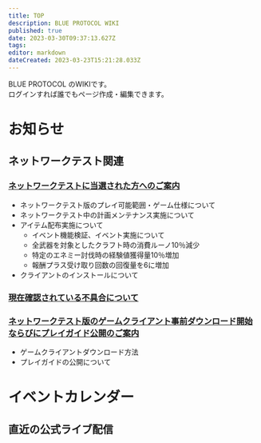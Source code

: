 ```yaml
---
title: TOP
description: BLUE PROTOCOL WIKI
published: true
date: 2023-03-30T09:37:13.627Z
tags: 
editor: markdown
dateCreated: 2023-03-23T15:21:28.033Z
---
```


BLUE PROTOCOL のWIKIです。  
ログインすれば誰でもページ作成・編集できます。

# お知らせ
<div id="news"></div>

## ネットワークテスト関連

### [ネットワークテストに当選された方へのご案内](https://blue-protocol.com/news/53)
+ ネットワークテスト版のプレイ可能範囲・ゲーム仕様について
+ ネットワークテスト中の計画メンテナンス実施について
+ アイテム配布実施について
	+ イベント機能検証、イベント実施について
	+ 全武器を対象としたクラフト時の消費ルーノ10％減少
	+ 特定のエネミー討伐時の経験値獲得量10％増加
	+ 報酬プラス受け取り回数の回復量を6に増加
+ クライアントのインストールについて

### [現在確認されている不具合について](https://blue-protocol.com/news/56)

### [ネットワークテスト版のゲームクライアント事前ダウンロード開始ならびにプレイガイド公開のご案内](https://blue-protocol.com/news/52)
+ ゲームクライアントダウンロード方法
+ プレイガイドの公開について


# イベントカレンダー
<div id="calendar"></div>

## 直近の公式ライブ配信
<div id="live"></div>
